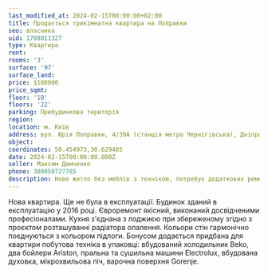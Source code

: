 ```yaml
---
last_modified_at: 2024-02-15T00:00:00+02:00
title: Продається трикімнатна квартира на Поправки
seo: власника
uid: 1708011327
type: Квартира
rent:
rooms: '3'
surface: '97'
surface_land:
price: $180000
price_sqmt:
floor: '18'
floors: '22'
parking: Прибудинкова територія
region:
location: м. Київ
address: вул. Юрія Поправки, 4/39А (станція метро Чернігівська), Дніпровський район
object:
coordinates: 50.454973,30.629485
date: 2024-02-15T00:00:00.000Z
seller: Максим Демченко
phone: 380950727785
description: Нове житло без меблів з технікою, потребує додаткових ремонтно-оздоблювальних робіт
---
```


Нова квартира. Ще не була в експлуатації. Будинок зданий в експлуатацію у 2016 році. Євроремонт якісний, виконаний досвідченими професіоналами. Кухня з'єднана з лоджиєю при збереженому згідно з проєктом розташуванні радіатора опалення. Кольори стін гармонічно поєднуються з кольором підлоги. Бонусом додається придбана для квартири побутова техніка в упаковці: вбудований холодильник Beko, два бойлери Ariston, пральна та сушильна машини Electrolux, вбудована духовка, мікрохвильова піч, варочна поверхня Gorenje.
